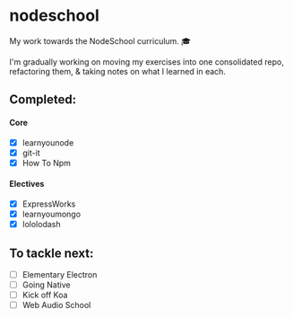# nodeschool
My work towards the NodeSchool curriculum. :mortar_board:

I'm gradually working on moving my exercises into one consolidated repo, refactoring them, & taking notes on what I learned in each.

## Completed:

#### Core

- [x] learnyounode
- [x] git-it
- [x] How To Npm

#### Electives
- [x] ExpressWorks
- [x] learnyoumongo
- [x] lololodash

## To tackle next:
- [ ] Elementary Electron
- [ ] Going Native
- [ ] Kick off Koa
- [ ] Web Audio School
